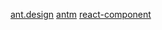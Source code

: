 [ant.design](http://ant.design/)
[antm](http://antm.alipay.net/)
[react-component](http://github.com/react-component)